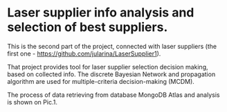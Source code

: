 # Laser supplier info analysis and selection of best suppliers.

This is the second part of the project, connected with laser suppliers (the first one - https://github.com/jularina/LaserSupplier1).

That project provides tool for laser supplier selection decision making, based on collected info.
The discrete Bayesian Network and propagation algorithm are used for multiple-criteria decision-making (MCDM).

The process of data retrieving from database MongoDB Atlas and analysis is shown on Pic.1.
